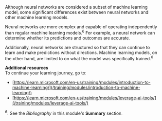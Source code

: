 Although neural networks are considered a subset of machine learning model, some significant differences exist between neural networks and other machine learning models.

Neural networks are more complex and capable of operating independently than regular machine learning models.<sup>6</sup> For example, a neural network can determine whether its predictions and outcomes are accurate.

Additionally, neural networks are structured so that they can continue to learn and make predictions without directions. Machine learning models, on the other hand, are limited to on what the model was specifically trained.<sup>6</sup>

**Additional resources**<br>
To continue your learning journey, go to:
- [https://learn.microsoft.com/en-us/training/modules/introduction-to-machine-learning/](/training/modules/introduction-to-machine-learning/)
- [https://learn.microsoft.com/en-us/training/modules/leverage-ai-tools/](/training/modules/leverage-ai-tools/)

<sup>6</sup>: See the *Bibliography* in this module's **Summary** section.
